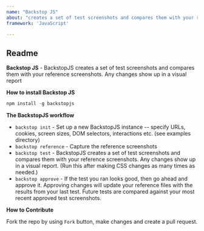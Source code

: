 ```yaml
---
name: "Backstop JS"
about: "creates a set of test screenshots and compares them with your reference screenshots \U0001F914."
framework: 'JavaScript'

---
```


## Readme

**Backstop JS** - 
BackstopJS creates a set of test screenshots and compares them with your reference screenshots. Any changes show up in a visual report

**How to install Backstop JS**
```js
npm install -g backstopjs
```

**The BackstopJS workflow**
- `backstop init` -  Set up a new BackstopJS instance -- specify URLs, cookies, screen sizes, DOM selectors, interactions etc. (see examples directory)
- `backstop reference` - Capture the reference screenshots
- `backstop test` - BackstopJS creates a set of test screenshots and compares them with your reference screenshots. Any changes show up in a visual report. (Run this after making CSS changes as many times as needed.)
- `backstop approve` - If the test you ran looks good, then go ahead and approve it. Approving changes will update your reference files with the results from your last test. Future tests are compared against your most recent approved test screenshots.


**How to Contribute**

Fork the repo by using `Fork` button, make changes and create a pull request.



